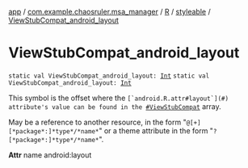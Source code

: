 [app](../../../index.md) / [com.example.chaosruler.msa_manager](../../index.md) / [R](../index.md) / [styleable](index.md) / [ViewStubCompat_android_layout](.)

# ViewStubCompat_android_layout

`static val ViewStubCompat_android_layout: `[`Int`](https://kotlinlang.org/api/latest/jvm/stdlib/kotlin/-int/index.html)
`static val ViewStubCompat_android_layout: `[`Int`](https://kotlinlang.org/api/latest/jvm/stdlib/kotlin/-int/index.html)

This symbol is the offset where the ``[`android.R.attr#layout`](#) attribute's value can be found in the ``[`#ViewStubCompat`](-view-stub-compat.md) array.

May be a reference to another resource, in the form "`@[+][*package*:]*type*/*name*`" or a theme attribute in the form "`?[*package*:]*type*/*name*`".

**Attr**
name android:layout

